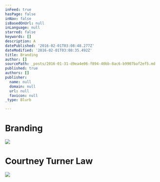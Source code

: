 ```yaml
---
inFeed: true
hasPage: false
inNav: false
isBasedOnUrl: null
inLanguage: null
starred: false
keywords: []
description: A
datePublished: '2016-02-01T03:08:48.277Z'
dateModified: '2016-02-01T03:08:35.492Z'
title: Branding
author: []
sourcePath: _posts/2016-01-31-d9ea4e06-f894-40bb-8ac6-b9907baf2ef5.md
published: true
authors: []
publisher:
  name: null
  domain: null
  url: null
  favicon: null
_type: Blurb

---
```

# Branding
![](https://the-grid-user-content.s3-us-west-2.amazonaws.com/e9d49255-b510-4fb9-ae1d-37a76b446788.png)

# Courtney Turner Law
![](https://the-grid-user-content.s3-us-west-2.amazonaws.com/cdb99ddd-bb82-4242-90a5-9684fdbf22f1.png)